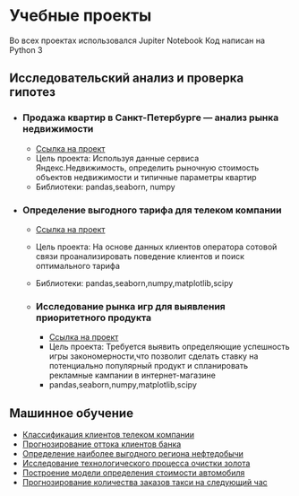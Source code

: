 # Учебные проекты

Во всех проектах использовался Jupiter Notebook
Код написан на Python 3

## Исследовательский анализ и проверка гипотез

- ### Продажа квартир в Санкт-Петербурге — анализ рынка недвижимости
  - [Ссылка на проект](https://github.com/Lugros/DS-study-projects/tree/main/EDA-realty)
  - Цель проекта: Используя данные сервиса Яндекс.Недвижимость, определить рыночную стоимость объектов недвижимости и типичные параметры квартир
  - Библиотеки: pandas,seaborn, numpy

- ### Определение выгодного тарифа для телеком компании
  - [Ссылка на проект](https://github.com/Lugros/DS-study-projects/tree/main/EDA-telecom)  
  - Цель проекта: На основе данных клиентов оператора сотовой связи проанализировать поведение клиентов и поиск оптимального тарифа
  - Библиотеки: pandas,seaborn,numpy,matplotlib,scipy
  
  - ### Исследование рынка игр для выявления приоритетного продукта
    - [Ссылка на проект](https://github.com/Lugros/DS-study-projects/tree/main/EDA-games)
    - Цель проекта: Требуется выявить определяющие успешность игры закономерности,что позволит сделать ставку на потенциально популярный продукт и спланировать рекламные кампании в интернет-магазине 
    - pandas,seaborn,numpy,matplotlib,scipy
## Машинное обучение
- [Классификация клиентов телеком компании](https://github.com/Lugros/DS-study-projects/tree/main/ML-telecom)
- [Прогнозирование оттока клиентов банка](https://github.com/Lugros/DS-study-projects/tree/main/ML-finance)
- [Определение наиболее выгодного региона нефтедобычи](https://github.com/Lugros/DS-study-projects/tree/main/ML-find-oil)
- [Исследование технологического процесса очистки золота](https://github.com/Lugros/DS-study-projects/tree/main/ML-gold-recovery)
- [Построение модели определения стоимости автомобиля](https://github.com/Lugros/DS-study-projects/tree/main/ML-auto)
- [Прогнозирование количества заказов такси на следующий час](https://github.com/Lugros/DS-study-projects/tree/main/ML-taxi)
